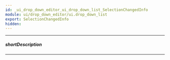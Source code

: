 ```yaml
---
id: _ui_drop_down_editor_ui_drop_down_list_SelectionChangedInfo
module: ui/drop_down_editor/ui.drop_down_list
export: SelectionChangedInfo
hidden: 
---
```

---
##### shortDescription
<!-- Description goes here -->

---
<!-- Description goes here -->